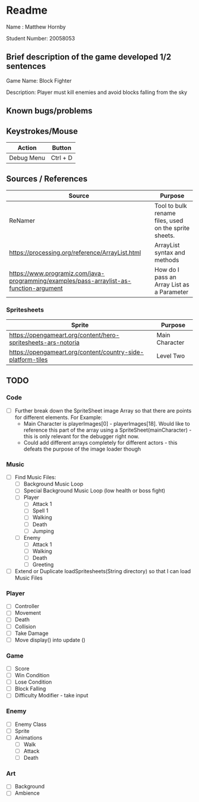 # Readme

Name : Matthew Hornby

Student Number: 20058053

## Brief description of the game developed 1/2 sentences

Game Name: Block Fighter

Description: Player must kill enemies and avoid blocks falling from the sky

## Known bugs/problems

## Keystrokes/Mouse

| Action     | Button   |
| ---------- | -------- |
| Debug Menu | Ctrl + D |

## Sources / References

| Source                                                                                    | Purpose                                               |
| ----------------------------------------------------------------------------------------- | ----------------------------------------------------- |
| ReNamer                                                                                   | Tool to bulk rename files, used on the sprite sheets. |
| <https://processing.org/reference/ArrayList.html>                                         | ArrayList syntax and methods                          |
| <https://www.programiz.com/java-programming/examples/pass-arraylist-as-function-argument> | How do I pass an Array List as a Parameter            |

### Spritesheets

| Sprite                                                          | Purpose        |
| --------------------------------------------------------------- | -------------- |
| <https://opengameart.org/content/hero-spritesheets-ars-notoria> | Main Character |
| <https://opengameart.org/content/country-side-platform-tiles>   | Level Two      |

## TODO

### Code

- [ ] Further break down the SpriteSheet image Array so that there are points for different elements. For Example:
  - Main Character is playerImages[0] - playerImages[18]. Would like to reference this part of the array using a SpriteSheet(mainCharacter) - this is only relevant for the debugger right now.
  - Could add different arrays completely for different actors - this defeats the purpose of the image loader though

### Music

- [ ] Find Music Files:
  - [ ] Background Music Loop
  - [ ] Special Background Music Loop (low health or boss fight)
  - [ ] Player
    - [ ] Attack 1
    - [ ] Spell 1
    - [ ] Walking
    - [ ] Death
    - [ ] Jumping
  - [ ] Enemy
    - [ ] Attack 1
    - [ ] Walking
    - [ ] Death
    - [ ] Greeting
  
- [ ] Extend or Duplicate loadSpritesheets(String directory) so that I can load Music Files

### Player

- [ ] Controller
- [ ] Movement
- [ ] Death
- [ ] Collision
- [ ] Take Damage
- [ ] Move display() into update ()

### Game

- [ ] Score
- [ ] Win Condition
- [ ] Lose Condition
- [ ] Block Falling
- [ ] Difficulty Modifier - take input

### Enemy

- [ ] Enemy Class
- [ ] Sprite
- [ ] Animations
  - [ ] Walk
  - [ ] Attack
  - [ ] Death

### Art

- [ ] Background
- [ ] Ambience
